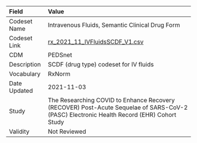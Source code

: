 |Field        |Value                                                                                                                                    |
|:------------|:----------------------------------------------------------------------------------------------------------------------------------------|
|Codeset Name |Intravenous Fluids, Semantic Clinical Drug Form                                                                                          |
|Codeset Link |[rx_2021_11_IVFluidsSCDF_V1.csv](https://github.com/PEDSnet/Variable-Dictionary/blob/main/drugs/rx_2021_11_IVFluidsSCDF_V1.csv)          |
|CDM          |PEDSnet                                                                                                                                  |
|Description  |SCDF (drug type) codeset for IV fluids                                                                                                   |
|Vocabulary   |RxNorm                                                                                                                                   |
|Date Updated |2021-11-03                                                                                                                               |
|Study        |The Researching COVID to Enhance Recovery (RECOVER) Post-Acute Sequelae of SARS-CoV-2 (PASC) Electronic Health Record (EHR) Cohort Study |
|Validity     |Not Reviewed                                                                                                                             |
